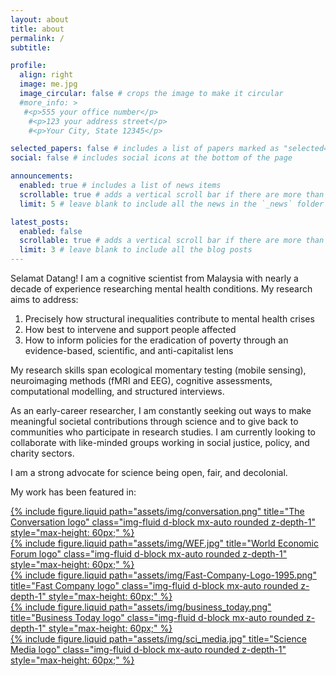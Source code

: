```yaml
---
layout: about
title: about
permalink: /
subtitle: 

profile:
  align: right
  image: me.jpg
  image_circular: false # crops the image to make it circular
  #more_info: >
   #<p>555 your office number</p>
    #<p>123 your address street</p>
    #<p>Your City, State 12345</p>

selected_papers: false # includes a list of papers marked as "selected={true}"
social: false # includes social icons at the bottom of the page

announcements:
  enabled: true # includes a list of news items
  scrollable: true # adds a vertical scroll bar if there are more than 3 news items
  limit: 5 # leave blank to include all the news in the `_news` folder

latest_posts:
  enabled: false
  scrollable: true # adds a vertical scroll bar if there are more than 3 new posts items
  limit: 3 # leave blank to include all the blog posts
---
```

Selamat Datang! I am a cognitive scientist from Malaysia with nearly a decade of experience researching mental health conditions. My research aims to address: 

<ol>
  <li>Precisely how structural inequalities contribute to mental health crises</li>
  <li>How best to intervene and support people affected</li>
  <li>How to inform policies for the eradication of poverty through an evidence-based, scientific, and anti-capitalist lens</li>
</ol>

My research skills span ecological momentary testing (mobile sensing), neuroimaging methods (fMRI and EEG), cognitive assessments, computational modelling, and structured interviews.

As an early-career researcher, I am constantly seeking out ways to make meaningful societal contributions through science and to give back to communities who participate in research studies. I am currently looking to collaborate with like-minded groups working in social justice, policy, and charity sectors.

I am a strong advocate for science being open, fair, and decolonial.

My work has been featured in:

<div class="row justify-content-sm-center">

  <div class="col-sm-2 mt-3 mt-md-0">
    <a href="https://theconversation.com/how-uncertainty-can-impair-our-ability-to-make-rational-decisions-new-research-172525" target="_blank" rel="noopener noreferrer">
      {% include figure.liquid path="assets/img/conversation.png" title="The Conversation logo" class="img-fluid d-block mx-auto rounded z-depth-1" style="max-height: 60px;" %}
    </a>
  </div>

  <div class="col-sm-2 mt-3 mt-md-0">
    <a href="https://www.weforum.org/stories/2021/12/covid-19-decision-making-science-cognitive/" target="_blank" rel="noopener noreferrer">
      {% include figure.liquid path="assets/img/WEF.jpg" title="World Economic Forum logo" class="img-fluid d-block mx-auto rounded z-depth-1" style="max-height: 60px;" %}
    </a>
  </div>

  <div class="col-sm-2 mt-3 mt-md-0">
    <a href="https://www.fastcompany.com/90717376/how-to-make-tough-decisions-when-things-feel-especially-uncertain" target="_blank" rel="noopener noreferrer">
      {% include figure.liquid path="assets/img/Fast-Company-Logo-1995.png" title="Fast Company logo" class="img-fluid d-block mx-auto rounded z-depth-1" style="max-height: 60px;" %}
    </a>
  </div>

  <div class="col-sm-2 mt-3 mt-md-0">
    <a href="https://www.businesstoday.com.my/2025/01/17/malaysian-study-links-slow-decision-making-to-advanced-brain-ageing/" target="_blank" rel="noopener noreferrer">
      {% include figure.liquid path="assets/img/business_today.png" title="Business Today logo" class="img-fluid d-block mx-auto rounded z-depth-1" style="max-height: 60px;" %}
    </a>
  </div>

  <div class="col-sm-2 mt-3 mt-md-0">
    <a href="https://sciencemediacentremalaysia.com/research-insider/2020/05/research-insider-researching-the-impact-of-ocd-on-learning-and-decision-making/" target="_blank" rel="noopener noreferrer">
      {% include figure.liquid path="assets/img/sci_media.jpg" title="Science Media logo" class="img-fluid d-block mx-auto rounded z-depth-1" style="max-height: 60px;" %}
    </a>
  </div>

</div>

